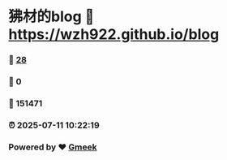 # 狒材的blog :link: https://wzh922.github.io/blog 
### :page_facing_up: [28](https://wzh922.github.io/blog/tag.html) 
### :speech_balloon: 0 
### :hibiscus: 151471 
### :alarm_clock: 2025-07-11 10:22:19 
### Powered by :heart: [Gmeek](https://github.com/Meekdai/Gmeek)
